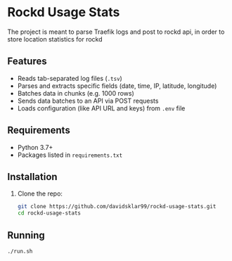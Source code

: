 # Rockd Usage Stats

The project is meant to parse Traefik logs and post to rockd api, in order to store location statistics for rockd

## Features
- Reads tab-separated log files (`.tsv`)
- Parses and extracts specific fields (date, time, IP, latitude, longitude)
- Batches data in chunks (e.g. 1000 rows)
- Sends data batches to an API via POST requests
- Loads configuration (like API URL and keys) from `.env` file

## Requirements

- Python 3.7+
- Packages listed in `requirements.txt`

## Installation

1. Clone the repo:
   ```bash
   git clone https://github.com/davidsklar99/rockd-usage-stats.git
   cd rockd-usage-stats

## Running
   ```bash
   ./run.sh
